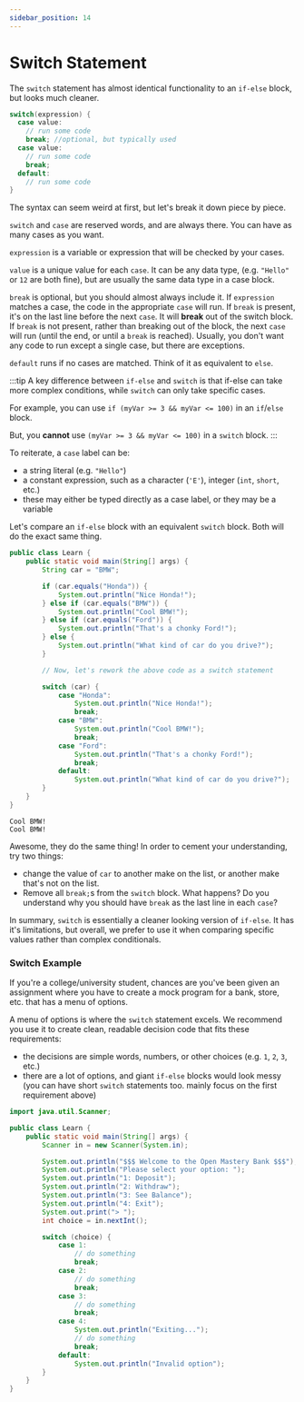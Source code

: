 ```yaml
---
sidebar_position: 14
---
```


# Switch Statement

The `switch` statement has almost identical functionality to an `if-else` block, but looks much cleaner.

```java
switch(expression) {
  case value:
    // run some code
    break; //optional, but typically used
  case value:
    // run some code
    break;
  default:
    // run some code
}
```

The syntax can seem weird at first, but let's break it down piece by piece.

`switch` and `case` are reserved words, and are always there. You can have as many cases as you want.

`expression` is a variable or expression that will be checked by your cases.

`value` is a unique value for each `case`. It can be any data type, (e.g. `"Hello"` or `12` are both fine), but are usually the same data type in a case block.

`break` is optional, but you should almost always include it. If `expression` matches a case, the code in the appropriate `case` will run. If `break` is present, it's on the last line before the next `case`. It will **break** out of the switch block. If `break` is not present, rather than breaking out of the block, the next `case` will run (until the end, or until a `break` is reached). Usually, you don't want any code to run except a single case, but there are exceptions.

`default` runs if no cases are matched. Think of it as equivalent to `else`.

:::tip
A key difference between `if-else` and `switch` is that if-else can take more complex conditions, while `switch` can only take specific cases.

For example, you can use `if (myVar >= 3 && myVar <= 100)` in an `if`/`else` block.

But, you **cannot** use `(myVar >= 3 && myVar <= 100)` in a `switch` block.
:::

To reiterate, a `case` label can be:

- a string literal (e.g. `"Hello"`)
- a constant expression, such as a character (`'E'`), integer (`int`, `short`, etc.)
- these may either be typed directly as a case label, or they may be a variable

Let's compare an `if-else` block with an equivalent `switch` block. Both will do the exact same thing.

```java
public class Learn {
    public static void main(String[] args) {
        String car = "BMW";

        if (car.equals("Honda")) {
            System.out.println("Nice Honda!");
        } else if (car.equals("BMW")) {
            System.out.println("Cool BMW!");
        } else if (car.equals("Ford")) {
            System.out.println("That's a chonky Ford!");
        } else {
            System.out.println("What kind of car do you drive?");
        }

        // Now, let's rework the above code as a switch statement

        switch (car) {
            case "Honda":
                System.out.println("Nice Honda!");
                break;
            case "BMW":
                System.out.println("Cool BMW!");
                break;
            case "Ford":
                System.out.println("That's a chonky Ford!");
                break;
            default:
                System.out.println("What kind of car do you drive?");
        }
    }
}
```

```text
Cool BMW!
Cool BMW!
```

Awesome, they do the same thing! In order to cement your understanding, try two things:

- change the value of `car` to another make on the list, or another make that's not on the list.
- Remove all `break;`s from the `switch` block. What happens? Do you understand why you should have `break` as the last line in each `case`?

In summary, `switch` is essentially a cleaner looking version of `if-else`. It has it's limitations, but overall, we prefer to use it when comparing specific values rather than complex conditionals.

### Switch Example

If you're a college/university student, chances are you've been given an assignment where you have to create a mock program for a bank, store, etc. that has a menu of options.

A menu of options is where the `switch` statement excels. We recommend you use it to create clean, readable decision code that fits these requirements:

- the decisions are simple words, numbers, or other choices (e.g. `1`, `2`, `3`, etc.)
- there are a lot of options, and giant `if-else` blocks would look messy (you can have short `switch` statements too. mainly focus on the first requirement above)

```java
import java.util.Scanner;

public class Learn {
    public static void main(String[] args) {
        Scanner in = new Scanner(System.in);

        System.out.println("$$$ Welcome to the Open Mastery Bank $$$");
        System.out.println("Please select your option: ");
        System.out.println("1: Deposit");
        System.out.println("2: Withdraw");
        System.out.println("3: See Balance");
        System.out.println("4: Exit");
        System.out.print("> ");
        int choice = in.nextInt();

        switch (choice) {
            case 1:
                // do something
                break;
            case 2:
                // do something
                break;
            case 3:
                // do something
                break;
            case 4:
                System.out.println("Exiting...");
                // do something
                break;
            default:
                System.out.println("Invalid option");
        }
    }
}
```
